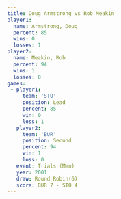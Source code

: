 ```yaml
---
title: Doug Armstrong vs Rob Meakin
player1:               
  name: Armstrong, Doug
  percent: 85          
  wins: 0              
  losses: 1            
player2:               
  name: Meakin, Rob    
  percent: 94          
  wins: 1              
  losses: 0            
games:
 - player1:        
     team: 'STO'   
     position: Lead
     percent: 85   
     win: 0        
     loss: 1       
   player2:          
     team: 'BUR'     
     position: Second
     percent: 94     
     win: 1          
     loss: 0         
   event: Trials (Men) 
   year: 2001          
   draw: Round Robin(6)
   score: BUR 7 - STO 4
---
```

